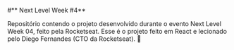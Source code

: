#** Next Level Week #4**

Repositório contendo o projeto desenvolvido durante o evento Next Level Week 04, feito pela Rocketseat.
Esse é o projeto feito em React e lecionado pelo Diego Fernandes (CTO da Rocketseat). 🚀
